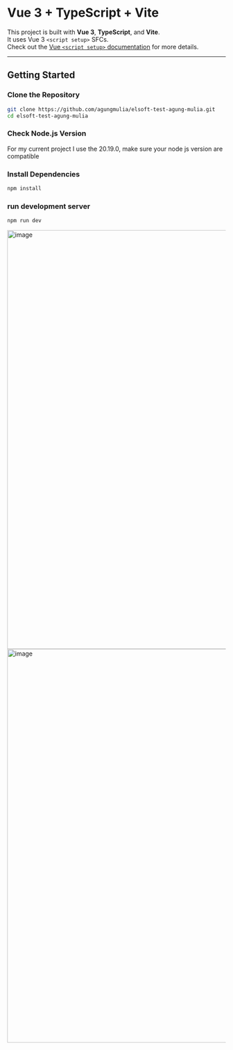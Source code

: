 # Vue 3 + TypeScript + Vite

This project is built with **Vue 3**, **TypeScript**, and **Vite**.  
It uses Vue 3 `<script setup>` SFCs.  
Check out the [Vue `<script setup>` documentation](https://vuejs.org/api/sfc-script-setup.html) for more details.

---

## Getting Started

### Clone the Repository
```bash
git clone https://github.com/agungmulia/elsoft-test-agung-mulia.git
cd elsoft-test-agung-mulia
```

### Check Node.js Version
For my current project I use the 20.19.0, make sure your node js version are compatible

### Install Dependencies 
```bash
npm install
```

### run development server
```bash
npm run dev
```
<img width="1914" height="965" alt="image" src="https://github.com/user-attachments/assets/aea842a6-86c6-4f34-82ed-944316d62f56" />
<img width="1916" height="907" alt="image" src="https://github.com/user-attachments/assets/c48889fc-f730-441a-ac6e-114a8e164c29" />


